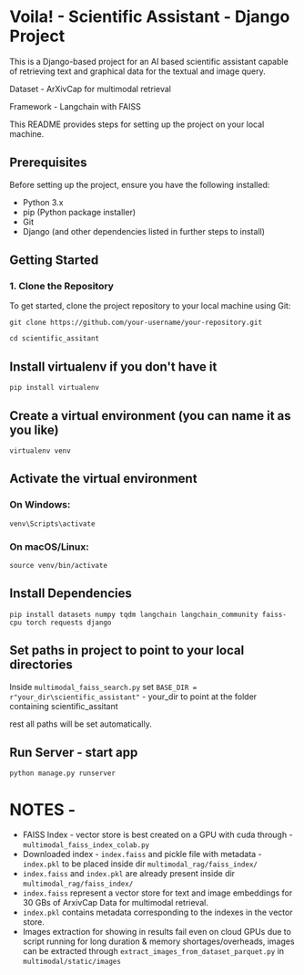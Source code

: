 # Voila! - Scientific Assistant - Django Project

This is a Django-based project for an AI based scientific assistant capable of retrieving text and graphical data for the textual and image query. 

Dataset - ArXivCap for multimodal retrieval

Framework - Langchain with FAISS 

This README provides steps for setting up the project on your local machine.


## Prerequisites

Before setting up the project, ensure you have the following installed:

- Python 3.x
- pip (Python package installer)
- Git
- Django (and other dependencies listed in further steps to install)

## Getting Started

### 1. Clone the Repository

To get started, clone the project repository to your local machine using Git:




`git clone https://github.com/your-username/your-repository.git`

`cd scientific_assitant`

## Install virtualenv if you don't have it
`pip install virtualenv`

## Create a virtual environment (you can name it as you like)
`virtualenv venv`

## Activate the virtual environment
### On Windows:
`venv\Scripts\activate`
### On macOS/Linux:
`source venv/bin/activate`

## Install Dependencies

`pip install datasets numpy tqdm langchain langchain_community faiss-cpu torch requests django`

## Set paths in project to point to your local directories
Inside `multimodal_faiss_search.py` set `BASE_DIR = r"your_dir\scientific_assistant"` - your_dir to point at the folder containing scientific_assitant

rest all paths will be set automatically.

## Run Server - start app

`python manage.py runserver`

# NOTES -

- FAISS Index - vector store is best created on a GPU with cuda through - `multimodal_faiss_index_colab.py`
- Downloaded index - `index.faiss` and pickle file with metadata - `index.pkl` to be placed inside dir `multimodal_rag/faiss_index/`
- `index.faiss` and `index.pkl` are already present inside dir `multimodal_rag/faiss_index/`
- `index.faiss` represent a vector store for text and image embeddings for 30 GBs of ArxivCap Data for multimodal retrieval.
- `index.pkl` contains metadata corresponding to the indexes in the vector store.
- Images extraction for showing in results fail even on cloud GPUs due to script running for long duration & memory shortages/overheads, images can be extracted through `extract_images_from_dataset_parquet.py` in `multimodal/static/images`



